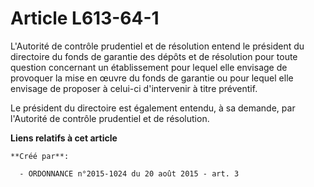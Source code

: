 # Article L613-64-1

L'Autorité de contrôle prudentiel et de résolution entend le président du directoire du fonds de garantie des dépôts et de
résolution pour toute question concernant un établissement pour lequel elle envisage de provoquer la mise en œuvre du fonds
de garantie ou pour lequel elle envisage de proposer à celui-ci d'intervenir à titre préventif. 

Le président du directoire est également entendu, à sa demande, par l'Autorité de contrôle prudentiel et de résolution.

**Liens relatifs à cet article**

	**Créé par**:

	  - ORDONNANCE n°2015-1024 du 20 août 2015 - art. 3
